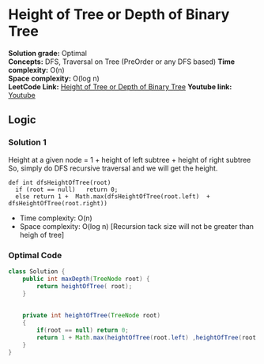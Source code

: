 # Height of Tree or Depth of Binary Tree

**Solution grade:** Optimal  
**Concepts:** DFS, Traversal on Tree (PreOrder or any DFS based)
**Time complexity:** O(n)  
**Space complexity:** O(log n)  
**LeetCode Link:** [Height of Tree or Depth of Binary Tree](https://leetcode.com/problems/maximum-depth-of-binary-tree/)
**Youtube link:** [Youtube](https://www.youtube.com/watch?v=hyAqgckHUiA)

## Logic




### Solution 1
Height at a given node = 1 +  height of left subtree + height of right subtree
So, simply do DFS recursive traversal and we will get the height.
```
def int dfsHeightOfTree(root)
  if (root == null)   return 0;
  else return 1 +  Math.max(dfsHeightOfTree(root.left)  + dfsHeightOfTree(root.right))

```

- Time complexity: O(n)
- Space complexity: O(log n)  [Recursion tack size will not be greater than heigh of tree]


### Optimal Code

```java
class Solution {
    public int maxDepth(TreeNode root) {
        return heightOfTree( root);
    }
    
    
    private int heightOfTree(TreeNode root)
    {
        if(root == null) return 0;
        return 1 + Math.max(heightOfTree(root.left) ,heightOfTree(root.right) );
    }
}
```
